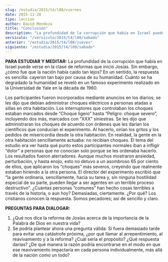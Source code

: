 ```yaml
---
slug: /estudia/2015/t4/l08/viernes
date: 2015-11-20
tipo: leccion
author: David Mendoza
title: "Conclusión"
description: "La profundidad de la corrupción que había en Israel puede verse en la clase  de reformas que inició Josías. Sin embargo, ¿cómo fue que la nación había  caído tan lejos? En un sentido, la respuesta es sencilla: cayeron tan bajo por  causa de su humanidad. Cuánto se ha..."
versiculo: "/versiculo/2015/t4/l08/sabado"
anterior: "/estudia/2015/t4/l08/jueves"
siguiente: "/estudia/2015/t4/l09/sabado"
---
```


**PARA ESTUDIAR Y MEDITAR:** La profundidad de la corrupción que había en Israel puede verse en la clase de reformas que inició Josías. Sin embargo, ¿cómo fue que la nación había caído tan lejos? En un sentido, la respuesta es sencilla: cayeron tan bajo por causa de su humanidad. Cuánto se ha degradado la humanidad se reveló en un famoso experimento realizado en la Universidad de Yale en la década de 1960.

Los participantes fueron incorporados mediante anuncios en los diarios; se les dijo que debían administrar choques eléctricos a personas atadas a sillas en otra habitación. Los interruptores que controlaban los choques estaban marcados desde “Choque ligero” hasta “Peligro: choque severo”, incluyendo dos más, marcados con “XXX” siniestras. Se les dijo que administraran los choques de acuerdo con órdenes que les darían los científicos que conducían el experimento. Al hacerlo, oirían los gritos y los pedidos de misericordia desde la otra habitación. En realidad, la gente en la otra habitación sencillamente actuaba: no recibían choques. El tema del estudio era ver hasta qué punto estos participantes normales iban a infligir “dolor” a personas que no conocían solo porque se les ordenaba hacerlo. Los resultados fueron aterradores. Aunque muchos mostraron ansiedad, perturbación, y hasta enojo, esto no detuvo a un asombroso 65 por ciento de ellos, que aplicaron los “choques” más severos, creyendo que realmente estaban hiriendo a la otra persona. El director del experimento escribió que “la gente ordinaria, sencillamente, hacía su tarea y, sin ninguna hostilidad especial de su parte, pueden llegar a ser agentes en un terrible proceso destructivo”. ¿Cuántas personas “comunes” han hecho cosas terribles a través de la historia, o aun hoy? Demasiadas, ciertamente. ¿Por qué? Los cristianos conocen la respuesta. Somos pecadores; así de sencillo y claro.

**PREGUNTAS PARA DIALOGAR:**

1. ¿Qué nos dice la reforma de Josías acerca de la importancia de la Palabra de Dios en nuestra vida?
2. Se podría plantear ahora una pregunta válida: Si fuera demasiado tarde para evitar una catástrofe próxima, ¿por qué llamar al arrepentimiento, al reavivamiento y a la reforma? ¿Cuál sería el propósito? ¿Qué respuesta darías? ¿De qué manera la razón podría encontrarse en el modo en que ese reavivamiento impactaría en cada persona individualmente, más allá de la nación como un todo?
